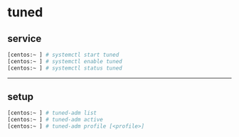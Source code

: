 # tuned

## service

```bash
[centos:~ ] # systemctl start tuned
[centos:~ ] # systemctl enable tuned
[centos:~ ] # systemctl status tuned
```

---

## setup

```bash
[centos:~ ] # tuned-adm list
[centos:~ ] # tuned-adm active
[centos:~ ] # tuned-adm profile [<profile>]
```
